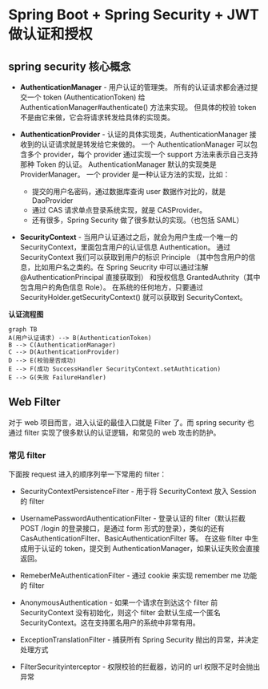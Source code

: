 # Spring Boot + Spring Security + JWT 做认证和授权

## spring security 核心概念

- **AuthenticationManager** - 用户认证的管理类。
所有的认证请求都会通过提交一个 token (AuthenticationToken) 给 AuthenticationManager#authenticate() 方法来实现。
但具体的校验 token 不是由它来做，它会将请求转发给具体的实现类。

- **AuthenticationProvider** - 认证的具体实现类，AuthenticationManager 接收到的认证请求就是转发给它来做的。
一个 AuthenticationManager 可以包含多个 provider，每个 provider 通过实现一个 support 方法来表示自己支持那种 Token 的认证。
AuthenticationManager 默认的实现类是 ProviderManager。
一个 provider 是一种认证方法的实现，比如：
  - 提交的用户名密码，通过数据库查询 user 数据作对比的，就是 DaoProvider
  - 通过 CAS 请求单点登录系统实现，就是 CASProvider。
  - 还有很多，Spring Security 做了很多默认的实现。（也包括 SAML）

- **SecurityContext** - 当用户认证通过之后，就会为用户生成一个唯一的 SecurityContext，里面包含用户的认证信息 Authentication。
通过 SecurityContext 我们可以获取到用户的标识 Principle （其中包含用户的信息，比如用户名之类的。在 Spring Seucrity 中可以通过注解 @AuthenticationPrincipal 直接获取到）
和授权信息 GrantedAuthrity（其中包含用户的角色信息 Role）。
在系统的任何地方，只要通过 SecurityHolder.getSecurityContext() 就可以获取到 SecurityContext。

**认证流程图**

```mermaid
graph TB
A(用户认证请求) --> B(AuthenticationToken)
B --> C(AuthenticationManager)
C --> D(AuthenticationProvider)
D --> E(校验是否成功)
E --> F(成功 SuccessHandler SecurityContext.setAuthtication)
E --> G(失败 FailureHandler)
```

## Web Filter

对于 web 项目而言，进入认证的最佳入口就是 Filter 了。而 spring security 也通过 filter 实现了很多默认的认证逻辑，和常见的 web 攻击的防护。

### 常见 filter

下面按 request 进入的顺序列举一下常用的 filter：

- SecurityContextPersistenceFilter - 用于将 SecurityContext 放入 Session 的 filter
- UsernamePasswordAuthenticationFilter - 登录认证的 filter（默认拦截 POST /login 的登录接口，是通过 form 形式的登录），类似的还有 CasAuthenticationFilter、BasicAuthenticationFilter 等。
在这些 filter 中生成用于认证的 token，提交到 AuthenticationManager，如果认证失败会直接返回。

- RemeberMeAuthenticationFilter - 通过 cookie 来实现 remember me 功能的 filter
- AnonymousAuthentication - 如果一个请求在到达这个 filter 前 SecurityContext 没有初始化，则这个 filter 会默认生成一个匿名 SecurityContext。这在支持匿名用户的系统中非常有用。
- ExceptionTranslationFilter - 捕获所有 Spring Security 抛出的异常，并决定处理方式
- FilterSecurityinterceptor - 权限校验的拦截器，访问的 url 权限不足时会抛出异常